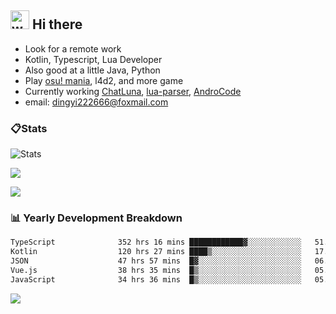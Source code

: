 ## <img alt="wave" src="https://raw.githubusercontent.com/MartinHeinz/MartinHeinz/master/wave.gif" width="30px"> Hi there

- Look for a remote work
- Kotlin, Typescript, Lua Developer
- Also good at a little Java, Python
- Play [osu! mania](https://osu.ppy.sh/users/29808669), l4d2, and more game
- Currently working [ChatLuna](https://github.com/ChatLunaLab), [lua-parser](https://github.com/dingyi222666/lua-parser), [AndroCode](https://github.com/dingyi222666/AndroCode)
- email: [dingyi222666@foxmail.com](mailto:dingyi222666@foxmail.com)

### 📋Stats

![Stats](https://github-readme-stats.vercel.app/api?username=dingyi222666&show_icons=true&icon_color=47A69E&title_color=47A69E&count_private=true)    

![](https://api.githubtrends.io/user/svg/dingyi222666/langs?time_range=one_year&include_private=True&loc_metric=changed&theme=classic)

![](http://github-profile-summary-cards.vercel.app/api/cards/productive-time?username=dingyi222666&theme=nord_dark&utcOffset=8)

### 📊 Yearly Development Breakdown

<!--START_SECTION:waka-->

```txt
TypeScript              352 hrs 16 mins ████████████▓░░░░░░░░░░░░   51.02 %
Kotlin                  120 hrs 27 mins ████▒░░░░░░░░░░░░░░░░░░░░   17.45 %
JSON                    47 hrs 57 mins  █▓░░░░░░░░░░░░░░░░░░░░░░░   06.95 %
Vue.js                  38 hrs 35 mins  █▒░░░░░░░░░░░░░░░░░░░░░░░   05.59 %
JavaScript              34 hrs 36 mins  █▒░░░░░░░░░░░░░░░░░░░░░░░   05.01 %
```

<!--END_SECTION:waka-->

![](https://komarev.com/ghpvc/?username=dingyi222666)
